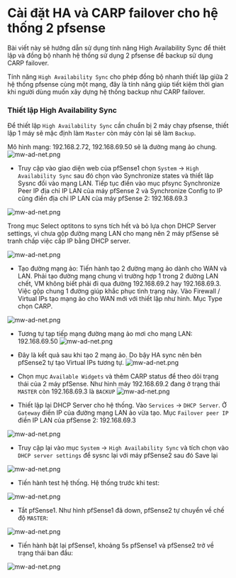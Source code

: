 # Cài đặt HA và CARP failover cho hệ thống 2 pfsense

Bài viết này sẽ hướng dẫn sử dụng tính năng High Availability Sync để thiêt lập và đồng bộ nhanh hệ thống sử dụng 2 pfsense để backup sử dụng CARP failover.

Tính năng `High Availability Sync` cho phép đồng bộ nhanh thiết lâp giữa 2 hệ thống pfsense cùng một mạng, đây là tính năng giúp tiết kiệm thời gian khi người dùng muốn xây dựng hệ thống backup như CARP failover.

### Thiết lập High Availability Sync
Để thiết lập `High Availability Sync` cần chuẩn bị 2 máy chạy pfsense, thiết lập 1 máy sẽ mặc định làm `Master` còn máy còn lại sẽ làm `Backup`. 

Mô hình mạng: 192.168.2.72, 192.168.69.50 sẽ là đường mạng ảo chung.
![mw-ad-net.png](https://github.com/phamngocsonls/SVTT/blob/phamngocsonls/SONPN/pfSense/image/a11.png?raw=true)


* Truy cập vào giao diện web của pfSense1 chọn `System` -> `High Availability Sync` sau đó chọn vào Synchronize states và thiết lâp Sysnc đối vào mạng LAN. Tiếp tục điền vào mục pfsync Synchronize Peer IP địa chỉ IP LAN của máy pfSense 2 và Synchronize Config to IP cũng điền địa chỉ IP LAN của máy pfSense 2: 192.168.69.3

![mw-ad-net.png](https://github.com/phamngocsonls/SVTT/blob/phamngocsonls/SONPN/pfSense/image/a1.png?raw=true)
 
Trong mục Select optitons to syns tích hết và bỏ lựa chọn DHCP Server settings, vì chưa gộp đường mạng LAN cho mạng nên 2 máy pfSense sẽ tranh chấp việc cấp IP bằng DHCP server.

![mw-ad-net.png](https://github.com/phamngocsonls/SVTT/blob/phamngocsonls/SONPN/pfSense/image/a12.png?raw=true)


* Tạo đường mạng ảo: Tiến hành tạo 2 đường mạng ảo dành cho WAN và LAN. Phải tạo đường mạng chung vì trường hợp 1 trong 2 đường LAN chết, VM không biết phải đi qua đường 192.168.69.2 hay 192.168.69.3. Việc gộp chung 1 đường giúp khắc phục tình trạng này.
Vào Firewall / Virtual IPs tạo mạng ảo cho WAN mới với thiết lập như hình. Mục Type chọn CARP. 

![mw-ad-net.png](https://github.com/phamngocsonls/SVTT/blob/phamngocsonls/SONPN/pfSense/image/a2.png?raw=true)


* Tương tự tạp tiếp mạng đường mạng ảo mơi cho mạng LAN: 192.168.69.50
![mw-ad-net.png](https://github.com/phamngocsonls/SVTT/blob/phamngocsonls/SONPN/pfSense/image/a3.png?raw=true)


* Đây là kết quả sau khi tạo 2 mạng ảo. Do bậy HA sync nên bên pfSense2 tự tạo Virtual IPs tương tự.
![mw-ad-net.png](https://github.com/phamngocsonls/SVTT/blob/phamngocsonls/SONPN/pfSense/image/a4.png?raw=true)


* Chọn mục  `Available Widgets` và thêm CARP status để theo dõi trạng thái của 2 máy pfSense. Như hình máy 192.168.69.2 đang ở trạng thái `MASTER` còn 192.168.69.3 là `BACKUP` 
![mw-ad-net.png](https://github.com/phamngocsonls/SVTT/blob/phamngocsonls/SONPN/pfSense/image/a5.png?raw=true)


* Thiết lập lại DHCP Server cho hệ thống. Vào `Services` -> `DHCP Server`. Ở `Gateway` điền IP của đường mạng LAN ảo vừa tạo. Mục `Failover peer IP` điền IP LAN của pfSense 2: 192.168.69.3

![mw-ad-net.png](https://github.com/phamngocsonls/SVTT/blob/phamngocsonls/SONPN/pfSense/image/a6.png?raw=true)


* Truy cập lại vào mục `System` -> `High Availability Sync` và tích chọn vào `DHCP server settings` để sysnc lại với máy pfSense2 sau đó Save lại

![mw-ad-net.png](https://github.com/phamngocsonls/SVTT/blob/phamngocsonls/SONPN/pfSense/image/a7.png?raw=true)


* Tiến hành test hệ thống. Hệ thống trước khi test:

![mw-ad-net.png](https://github.com/phamngocsonls/SVTT/blob/phamngocsonls/SONPN/pfSense/image/a8.png?raw=true)


* Tắt pfSense1. Như hình pfSense1 đã down, pfSense2 tự chuyển về chế độ `MASTER`:

![mw-ad-net.png](https://github.com/phamngocsonls/SVTT/blob/phamngocsonls/SONPN/pfSense/image/a9.png?raw=true)


* Tiến hành bật lại pfSense1, khoảng 5s pfSense1 và pfSense2 trở về trạng thái ban đầu:

![mw-ad-net.png](https://github.com/phamngocsonls/SVTT/blob/phamngocsonls/SONPN/pfSense/image/a10.png?raw=true)


